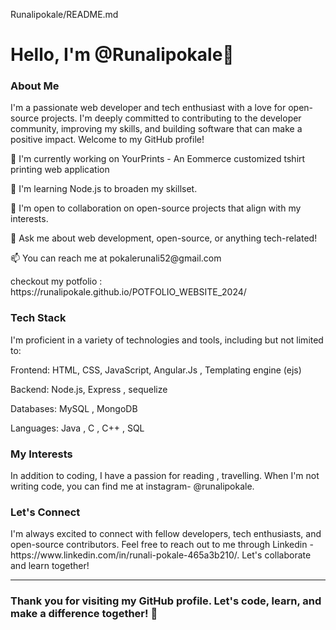 Runalipokale/README.md
<h1>Hello, I'm @Runalipokale👋</h1>
<h3>About Me</h3>
<p>I'm a passionate web developer and tech enthusiast with a love for open-source projects. I'm deeply committed to contributing to the developer community, improving my skills, and building software that can make a positive impact. Welcome to my GitHub profile!</p>

<p>🔭 I'm currently working on YourPrints - An Eommerce customized tshirt printing web application</p>
<p>🌱 I'm learning Node.js to broaden my skillset.</p>
<p>👯 I'm open to collaboration on open-source projects that align with my interests.</p>
<p>💬 Ask me about web development, open-source, or anything tech-related!</p>
<p>📫 You can reach me at pokalerunali52@gmail.com</p>
<p>checkout my potfolio : https://runalipokale.github.io/POTFOLIO_WEBSITE_2024/</p>

<h3>Tech Stack</h3>
<p>I'm proficient in a variety of technologies and tools, including but not limited to:</p>

<p>Frontend: HTML, CSS, JavaScript, Angular.Js , Templating engine (ejs)</p>
<p>Backend: Node.js, Express , sequelize</p>
<p>Databases: MySQL , MongoDB</p>
<p>Languages: Java , C , C++ , SQL</p>
  
<h3>My Interests</h3>
<p>In addition to coding, I have a passion for reading , travelling. When I'm not writing code, you can find me at instagram- @runalipokale.</p>

<h3>Let's Connect</h3>
<p>I'm always excited to connect with fellow developers, tech enthusiasts, and open-source contributors. Feel free to reach out to me through Linkedin - https://www.linkedin.com/in/runali-pokale-465a3b210/. Let's collaborate and learn together!</p>

<hr>

<h3>Thank you for visiting my GitHub profile. Let's code, learn, and make a difference together! 🚀</h3>
